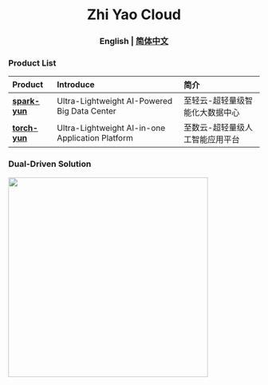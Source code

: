 <h1 align="center">
   Zhi Yao Cloud
</h1>

<h3 align="center">
   English | <a href="https://gitee.com/isxcode">简体中文</a>
</h3> 

### Product List

| Product                                            | Introduce                                                   | 简介
|:---------------------------------------------------|:------------------------------------------------------------| :-------------------------------
| [ **spark-yun** ](https://zhiqingyun.isxcode.com)  | Ultra-Lightweight AI-Powered Big Data Center                | 至轻云-超轻量级智能化大数据中心
| [ **torch-yun** ](https://zhishuyun.isxcode.com)   | Ultra-Lightweight AI-in-one Application Platform            | 至数云-超轻量级人工智能应用平台


### Dual-Driven Solution

<img src="https://img.isxcode.com/picgo/aca0d0c801b4d9974b6e2339e7fb5ced.png" width="400" />
